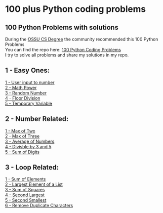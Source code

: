 # 100 plus Python coding problems
## 100 Python Problems with solutions <br>
During the <a href="https://github.com/ossu/computer-science" target="_blank">OSSU CS Degree</a> the community recommended this 100 Python Problems <br>
You can find the repo here: <a href="https://github.com/ProgrammingHero1/100-plus-python-coding-problems-with-solutions" target="_blank">100 Python Coding Problems</a> <br>
I try to solve all problems and share my solutions in my repo.

## 1 - Easy Ones:<br>
<a href="https://github.com/kubicodes/100-plus-python-coding-problems/blob/master/1%20-%20Easy%20Ones/1_user_input_to_number.py">1 - User input to number</a><br>
<a href="https://github.com/kubicodes/100-plus-python-coding-problems/blob/master/1%20-%20Easy%20Ones/2_math_power.py">2 - Math Power</a><br>
<a href="https://github.com/kubicodes/100-plus-python-coding-problems/blob/master/1%20-%20Easy%20Ones/3-random-number.py">3 - Random Number</a><br>
<a href="https://github.com/kubicodes/100-plus-python-coding-problems/blob/master/1%20-%20Easy%20Ones/4_floor_division.py">4 - Floor Division</a><br>
<a href="https://github.com/kubicodes/100-plus-python-coding-problems/blob/master/1%20-%20Easy%20Ones/5_temporary_variable.py">5 - Temporary Variable</a><br>

## 2 - Number Related:<br>
<a href="https://github.com/kubicodes/100-plus-python-coding-problems/blob/master/2-Number-Related/1_max_of_two.py">1 - Max of Two</a><br>
<a href="https://github.com/kubicodes/100-plus-python-coding-problems/blob/master/2-Number-Related/2_max_of_three.py">2 - Max of Three</a><br>
<a href="https://github.com/kubicodes/100-plus-python-coding-problems/blob/master/2-Number-Related/3_average_of_numbers.py">3 - Average of Numbers</a><br>
<a href="https://github.com/kubicodes/100-plus-python-coding-problems/blob/master/2-Number-Related/4_divisible_by_3_and_5.py">4 - Divisble by 3 and 5</a><br>
<a href="https://github.com/kubicodes/100-plus-python-coding-problems/blob/master/2-Number-Related/5_sum_of_digits.py">5 - Sum of Digits</a><br>

## 3 - Loop Related:<br>
<a href="https://github.com/kubicodes/100-plus-python-coding-problems/blob/master/3%20-%20Loop%20Related/1_sum_of_elements.py">1 - Sum of Elements</a><br>
<a href="https://github.com/kubicodes/100-plus-python-coding-problems/blob/master/3%20-%20Loop%20Related/2_largest_element_of_list.py">2 - Largest Element of a List</a><br>
<a href="https://github.com/kubicodes/100-plus-python-coding-problems/blob/master/3%20-%20Loop%20Related/3_sum_of_squares.py">3 - Sum of Squares</a><br>
<a href="https://github.com/kubicodes/100-plus-python-coding-problems/blob/master/3%20-%20Loop%20Related/4_second_largest.py">4 - Second Largest</a><br>
<a href="https://github.com/kubicodes/100-plus-python-coding-problems/blob/master/3%20-%20Loop%20Related/5_second_smallest.py">5 - Second Smallest</a><br>
<a href="https://github.com/kubicodes/100-plus-python-coding-problems/blob/master/3%20-%20Loop%20Related/6_remove_duplicate_chars.py">6 - Remove Duplicate Characters</a><br>

